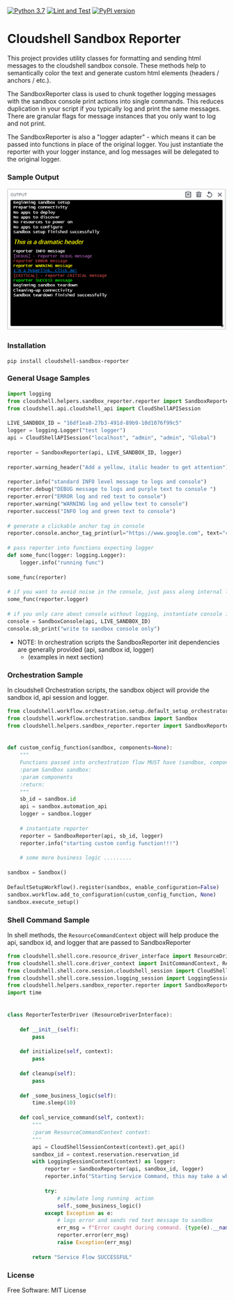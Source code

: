 [![Python 3.7](https://img.shields.io/badge/python-3.7-blue.svg)](https://www.python.org/downloads/release/python/)
[![Lint and Test](https://github.com/QualiSystemsLab/cloudshell-sandbox-reporter/actions/workflows/lint-test.yml/badge.svg)](https://github.com/QualiSystemsLab/cloudshell-sandbox-reporter/actions/workflows/lint-test.yml)
[![PyPI version](https://badge.fury.io/py/cloudshell-sandbox-reporter.svg)](https://badge.fury.io/py/cloudshell-sandbox-reporter)

# Cloudshell Sandbox Reporter
This project provides utility classes for formatting and sending html messages to the cloudshell sandbox console.
These methods help to semantically color the text and generate custom html elements (headers / anchors / etc.).

The SandboxReporter class is used to chunk together logging messages with the sandbox console print actions into single commands.
This reduces duplication in your script if you typically log and print the same messages. 
There are granular flags for message instances that you only want to log and not print.

The SandboxReporter is also a "logger adapter" - which means it can be passed into functions in place of the original logger.
You just instantiate the reporter with your logger instance, and log messages will be delegated to the original logger.


### Sample Output
 
![Sandbox Console Output](https://raw.githubusercontent.com/QualiSystemsLab/cloudshell-sandbox-reporter/master/images/colored_console_output.png)

### Installation

```
pip install cloudshell-sandbox-reporter
```

### General Usage Samples
```python
import logging
from cloudshell.helpers.sandbox_reporter.reporter import SandboxReporter, SandboxConsole
from cloudshell.api.cloudshell_api import CloudShellAPISession

LIVE_SANDBOX_ID = "16df1ea8-27b3-491d-89b9-10d1076f99c5"
logger = logging.Logger("test logger")
api = CloudShellAPISession("localhost", "admin", "admin", "Global")

reporter = SandboxReporter(api, LIVE_SANDBOX_ID, logger)

reporter.warning_header("Add a yellow, italic header to get attention")

reporter.info("standard INFO level message to logs and console")
reporter.debug("DEBUG message to logs and purple text to console ")
reporter.error("ERROR log and red text to console")
reporter.warning("WARNING log and yellow text to console")
reporter.success("INFO log and green text to console")

# generate a clickable anchor tag in console
reporter.console.anchor_tag_print(url="https://www.google.com", text="click to to go to google!")

# pass reporter into functions expecting logger
def some_func(logger: logging.Logger):
    logger.info("running func")
    
some_func(reporter)

# if you want to avoid noise in the console, just pass along internal logger
some_func(reporter.logger)

# if you only care about console without logging, instantiate console independently
console = SandboxConsole(api, LIVE_SANDBOX_ID)
console.sb_print("write to sandbox console only")

```
- NOTE: In orchestration scripts the SandboxReporter init dependencies are generally provided (api, sandbox id, logger)
  - (examples in next section)

### Orchestration Sample
In cloudshell Orchestration scripts, the sandbox object will provide the sandbox id, api session and logger. 

```python
from cloudshell.workflow.orchestration.setup.default_setup_orchestrator import DefaultSetupWorkflow
from cloudshell.workflow.orchestration.sandbox import Sandbox
from cloudshell.helpers.sandbox_reporter.reporter import SandboxReporter


def custom_config_function(sandbox, components=None):
    """
    Functions passed into orchestration flow MUST have (sandbox, components) signature
    :param Sandbox sandbox:
    :param components
    :return:
    """
    sb_id = sandbox.id
    api = sandbox.automation_api
    logger = sandbox.logger
    
    # instantiate reporter
    reporter = SandboxReporter(api, sb_id, logger)
    reporter.info("starting custom config function!!!")
    
    # some more business logic .........

sandbox = Sandbox()

DefaultSetupWorkflow().register(sandbox, enable_configuration=False)
sandbox.workflow.add_to_configuration(custom_config_function, None)
sandbox.execute_setup()
```

### Shell Command Sample
In shell methods, the `ResourceCommandContext` object will help produce the api, sandbox id, and logger that are passed to SandboxReporter

```python
from cloudshell.shell.core.resource_driver_interface import ResourceDriverInterface
from cloudshell.shell.core.driver_context import InitCommandContext, ResourceCommandContext
from cloudshell.shell.core.session.cloudshell_session import CloudShellSessionContext
from cloudshell.shell.core.session.logging_session import LoggingSessionContext
from cloudshell.helpers.sandbox_reporter.reporter import SandboxReporter
import time


class ReporterTesterDriver (ResourceDriverInterface):

    def __init__(self):
        pass

    def initialize(self, context):
        pass

    def cleanup(self):
        pass
    
    def _some_business_logic(self):
        time.sleep(10)
        
    def cool_service_command(self, context):
        """
        :param ResourceCommandContext context:
        """
        api = CloudShellSessionContext(context).get_api()
        sandbox_id = context.reservation.reservation_id
        with LoggingSessionContext(context) as logger:
            reporter = SandboxReporter(api, sandbox_id, logger)
            reporter.info("Starting Service Command, this may take a while...")
            
            try:
                # simulate long running  action
                self._some_business_logic()
            except Exception as e:
                # logs error and sends red text message to sandbox
                err_msg = f"Error caught during command. {type(e).__name__}: {str(e)}"
                reporter.error(err_msg)
                raise Exception(err_msg)

        return "Service Flow SUCCESSFUL"
```

### License
Free Software: MIT License
